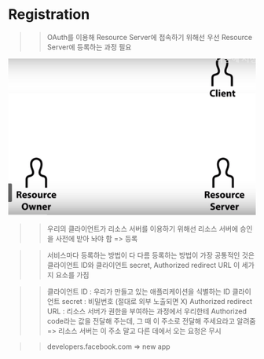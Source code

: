 # Registration 

>> OAuth를 이용해 Resource Server에 접속하기 위해선 우선 Resource Server에 등록하는 과정 필요

![Relation](./images/registration.PNG)

>> 우리의 클라이언트가 리소스 서버를 이용하기 위해선
>> 리소스 서버에 승인을 사전에 받아 놔야 함 => 등록

>> 서비스마다 등록하는 방법이 다 다름
>> 등록하는 방법이 가장 공통적인 것은 
>> 클라이언트 ID와 클라이언트 secret, Authorized redirect URL 이 세가지 요소를 가짐

>> 클라이언트 ID : 우리가 만들고 있는 애플리케이션을 식별하는 ID
>> 클라이언트 secret : 비밀번호 (절대로 외부 노출되면 X)
>> Authorized redirect URL : 리소스 서버가 권한을 부여하는 과정에서 우리한테 Authorized code라는 값을 전달해 주는데, 그 때 이 주소로 전달해 주세요라고 알려줌
>> => 리소스 서버는 이 주소 말고 다른 데에서 오는 요청은 무시

>> developers.facebook.com => new app





